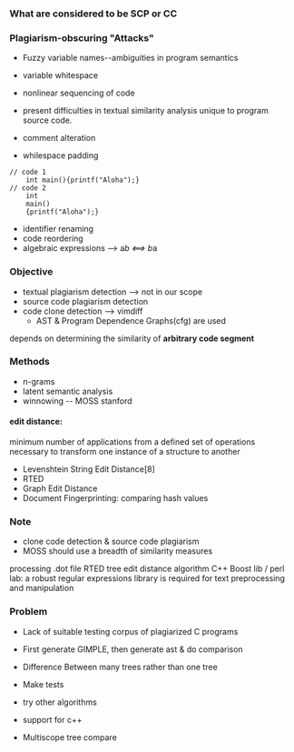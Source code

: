 ### What are considered to be SCP or CC
### Plagiarism-obscuring "Attacks"

* Fuzzy variable names--ambiguities in program semantics
* variable whitespace
* nonlinear sequencing of code
* present difficulties in textual similarity analysis unique
to program source code.

* comment alteration
* whilespace padding

```clike=
// code 1
	int main(){printf("Aloha");}
// code 2
	int 
	main()
	{printf("Aloha");}
```
* identifier renaming
* code reordering
* algebraic expressions --> a*b <==> b*a


### Objective 

* textual plagiarism detection --> not in our scope
* source code plagiarism detection
* code clone detection --> vimdiff
	* AST & Program Dependence Graphs(cfg) are used

depends on determining the similarity of **arbitrary code segment**


### Methods

* n-grams
* latent semantic analysis
* winnowing -- MOSS stanford

#### edit distance: 
minimum number of applications from a defined set of operations necessary to transform one instance of a structure to another

* Levenshtein String Edit Distance[8]
* RTED
* Graph Edit Distance
* Document Fingerprinting: comparing hash values


### Note

* clone code detection & source code plagiarism
* MOSS should use a breadth of similarity measures

processing .dot file
RTED tree edit distance algorithm
C++ Boost lib / perl lab: a robust regular expressions library is required for text preprocessing and manipulation

### Problem

* Lack of suitable testing corpus of plagiarized C programs

* First generate GIMPLE, then generate ast & do comparison

* Difference Between many trees rather than one tree

* Make tests 

* try other algorithms

* support for c++

* Multiscope tree compare

